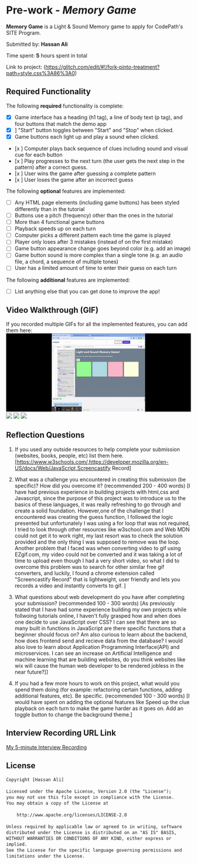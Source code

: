 # Pre-work - _Memory Game_

**Memory Game** is a Light & Sound Memory game to apply for CodePath's SITE Program.

Submitted by: **Hassan Ali**

Time spent: **5** hours spent in total

Link to project: (https://glitch.com/edit/#!/fork-pinto-treatment?path=style.css%3A86%3A0)

## Required Functionality

The following **required** functionality is complete:

- [x] Game interface has a heading (h1 tag), a line of body text (p tag), and four buttons that match the demo app
- [x] ] "Start" button toggles between "Start" and "Stop" when clicked.
- [x] Game buttons each light up and play a sound when clicked.
- [x ] Computer plays back sequence of clues including sound and visual cue for each button
- [x ] Play progresses to the next turn (the user gets the next step in the pattern) after a correct guess.
- [x ] User wins the game after guessing a complete pattern
- [x ] User loses the game after an incorrect guess

The following **optional** features are implemented:

- [ ] Any HTML page elements (including game buttons) has been styled differently than in the tutorial
- [ ] Buttons use a pitch (frequency) other than the ones in the tutorial
- [ ] More than 4 functional game buttons
- [ ] Playback speeds up on each turn
- [ ] Computer picks a different pattern each time the game is played
- [ ] Player only loses after 3 mistakes (instead of on the first mistake)
- [ ] Game button appearance change goes beyond color (e.g. add an image)
- [ ] Game button sound is more complex than a single tone (e.g. an audio file, a chord, a sequence of multiple tones)
- [ ] User has a limited amount of time to enter their guess on each turn

The following **additional** features are implemented:

- [ ] List anything else that you can get done to improve the app!

## Video Walkthrough (GIF)

If you recorded multiple GIFs for all the implemented features, you can add them here:
![](ezgif.com-gif-maker.gif)
![](gif2-link-here)
![](gif3-link-here)
![](gif4-link-here)

## Reflection Questions

1. If you used any outside resources to help complete your submission (websites, books, people, etc) list them here.
   [https://www.w3schools.com/,https://developer.mozilla.org/en-US/docs/Web/JavaScript,Screencastify Record]

2. What was a challenge you encountered in creating this submission (be specific)? How did you overcome it? (recommended 200 - 400 words)
   [I have had previous experience in building projects with html,css and Javascript, since the purpose of this project was to introduce us to the basics of these languages, it was really refreshing to go through and create a solid foundation. However,one of the challenge that I encountered was creating the guess function, I followed the logic presented but unfortunately I was using a for loop that was not required, I tried to look through other resources like w3school.com and Web MDN could not get it to work right, my last resort was to check the solution provided and the only thing I was supposed to remove was the loop.
   Another problem that I faced was when converting video to gif using EZgif.com, my video could not be converted and it was taking a lot of time to upload even though I had a very short video, so what I did to overcome this problem was to search for other similar free gif converters, and luckily, I found a chrome extension called "Screencastify Record" that is lightweight, user friendly and lets you records a video and instantly converts to gif.
   ]

3. What questions about web development do you have after completing your submission? (recommended 100 - 300 words)
   [As previously stated that I have had some experience building my own projects while follwoing tutorials online, I haven't fully grasped how and when does one decide to use JavaScript over CSS? I can see that there are so many built in functions in JavaScript are there specific functions that a beginner should focus on?
   Am also curious to learn about the backend, how does frontend send and recieve data from the database? I would also love to learn about Application Programming Interface(API) and microservices. I can see an increase on Artificial Intelligence and machine learning that are building websites, do you think websites like wix will cause the human web developer to be rendered jobless in the near future?]]

4. If you had a few more hours to work on this project, what would you spend them doing (for example: refactoring certain functions, adding additional features, etc). Be specific. (recommended 100 - 300 words)
   [I would have spent on adding the optional features like Speed up the clue playback on each turn to make the game harder as it goes on. Add an toggle button to change the background theme.]

## Interview Recording URL Link

[My 5-minute Interview Recording](https://www.loom.com/share/456dd4de0c9e4472813d6a2fb162b4a9)

## License

    Copyright [Hassan Ali]

    Licensed under the Apache License, Version 2.0 (the "License");
    you may not use this file except in compliance with the License.
    You may obtain a copy of the License at

        http://www.apache.org/licenses/LICENSE-2.0

    Unless required by applicable law or agreed to in writing, software
    distributed under the License is distributed on an "AS IS" BASIS,
    WITHOUT WARRANTIES OR CONDITIONS OF ANY KIND, either express or implied.
    See the License for the specific language governing permissions and
    limitations under the License.
